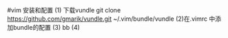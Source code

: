 #vim 安装和配置
(1) 下载vundle
git clone https://github.com/gmarik/vundle.git ~/.vim/bundle/vundle
(2)在.vimrc 中添加bundle的配置
(3) bb
(4)

